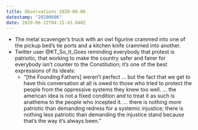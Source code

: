 ```yaml
---
title: Observations 2020-06-06
datestamp: "20200606"
date: 2020-06-22T04:15:43.040Z
---
```

- The metal scavenger’s truck with an owl figurine crammed into one of the pickup bed’s tie ports and a kitchen knife crammed into another.
- Twitter user @KT\_So\_It\_Goes reminding everybody that protest is patriotic, that working to make the country safer and fairer for everybody isn’t counter to the Constitution; it’s one of the best expressions of its ideals:
	- “[the Founding Fathers] weren’t perfect … but the fact that we get to have this conversation at all is owed to those who tried to protect the people from the oppressive systems they knew too well. … the american idea is not a fixed condition and to treat it as such is anathema to the people who incepted it. … there is nothing more patriotic than demanding redress for a systemic injustice; there is nothing less patriotic than demanding the injustice stand because that’s the way it’s always been.”